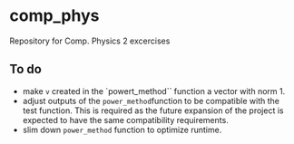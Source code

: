 # comp_phys
Repository for Comp. Physics 2 excercises

## To do
- make `v` created in the `powert_method`` function a vector with norm 1.
- adjust outputs of the `power_method`function to be compatible with the test function. This is required as the future expansion of the project is expected to have the same compatibility requirements.
- slim down `power_method` function to optimize runtime.